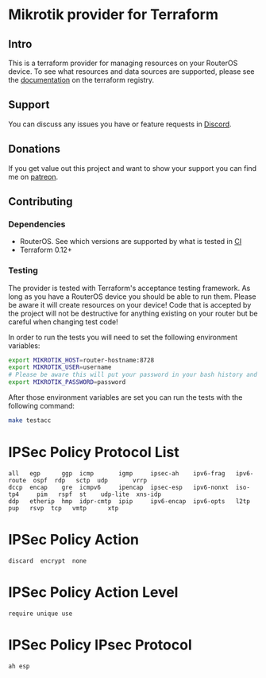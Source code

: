 # Mikrotik provider for Terraform 

## Intro

This is a terraform provider for managing resources on your RouterOS device. To see what resources and data sources are supported, please see the [documentation](https://registry.terraform.io/providers/ddelnano/mikrotik/latest/docs) on the terraform registry.

## Support

You can discuss any issues you have or feature requests in [Discord](https://discord.gg/ZpNq8ez).

## Donations

If you get value out this project and want to show your support you can find me on [patreon](https://www.patreon.com/ddelnano).

## Contributing

### Dependencies
- RouterOS. See which versions are supported by what is tested in [CI](.github/workflows/continuous-integration.yml)
- Terraform 0.12+

### Testing

The provider is tested with Terraform's acceptance testing framework. As long as you have a RouterOS device you should be able to run them. Please be aware it will create resources on your device! Code that is accepted by the project will not be destructive for anything existing on your router but be careful when changing test code!

In order to run the tests you will need to set the following environment variables:
```bash
export MIKROTIK_HOST=router-hostname:8728
export MIKROTIK_USER=username
# Please be aware this will put your password in your bash history and is not safe
export MIKROTIK_PASSWORD=password
```

After those environment variables are set you can run the tests with the following command:
```bash
make testacc
```

# IPSec Policy Protocol List
```
all   egp      ggp  icmp       igmp     ipsec-ah    ipv6-frag   ipv6-route  ospf  rdp   sctp  udp       vrrp   
dccp  encap    gre  icmpv6     ipencap  ipsec-esp   ipv6-nonxt  iso-tp4     pim   rspf  st    udp-lite  xns-idp
ddp   etherip  hmp  idpr-cmtp  ipip     ipv6-encap  ipv6-opts   l2tp        pup   rsvp  tcp   vmtp      xtp
```

# IPSec Policy Action

```
discard  encrypt  none
```

# IPSec Policy Action Level
```
require unique use
```

# IPSec Policy IPsec Protocol
```
ah esp
```

